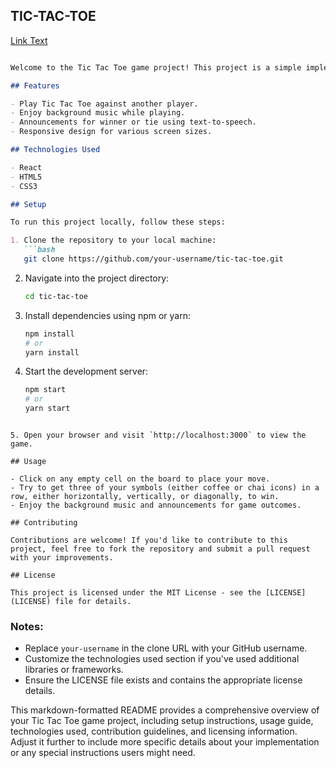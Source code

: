 ## TIC-TAC-TOE
[Link Text]([URL](https://tic-tac-7mzz9tqqn-mahak-pandeys-projects.vercel.app/))
```markdown

Welcome to the Tic Tac Toe game project! This project is a simple implementation of the classic game, built using React.

## Features

- Play Tic Tac Toe against another player.
- Enjoy background music while playing.
- Announcements for winner or tie using text-to-speech.
- Responsive design for various screen sizes.

## Technologies Used

- React
- HTML5
- CSS3

## Setup

To run this project locally, follow these steps:

1. Clone the repository to your local machine:
   ```bash
   git clone https://github.com/your-username/tic-tac-toe.git
   ```
   
2. Navigate into the project directory:
   ```bash
   cd tic-tac-toe
   ```

3. Install dependencies using npm or yarn:
   ```bash
   npm install
   # or
   yarn install
   ```

4. Start the development server:
   ```bash
   npm start
   # or
   yarn start
 ``` 

5. Open your browser and visit `http://localhost:3000` to view the game.

## Usage

- Click on any empty cell on the board to place your move.
- Try to get three of your symbols (either coffee or chai icons) in a row, either horizontally, vertically, or diagonally, to win.
- Enjoy the background music and announcements for game outcomes.

## Contributing

Contributions are welcome! If you'd like to contribute to this project, feel free to fork the repository and submit a pull request with your improvements.

## License

This project is licensed under the MIT License - see the [LICENSE](LICENSE) file for details.
```

### Notes:
- Replace `your-username` in the clone URL with your GitHub username.
- Customize the technologies used section if you've used additional libraries or frameworks.
- Ensure the LICENSE file exists and contains the appropriate license details.

This markdown-formatted README provides a comprehensive overview of your Tic Tac Toe game project, including setup instructions, usage guide, technologies used, contribution guidelines, and licensing information. Adjust it further to include more specific details about your implementation or any special instructions users might need.
